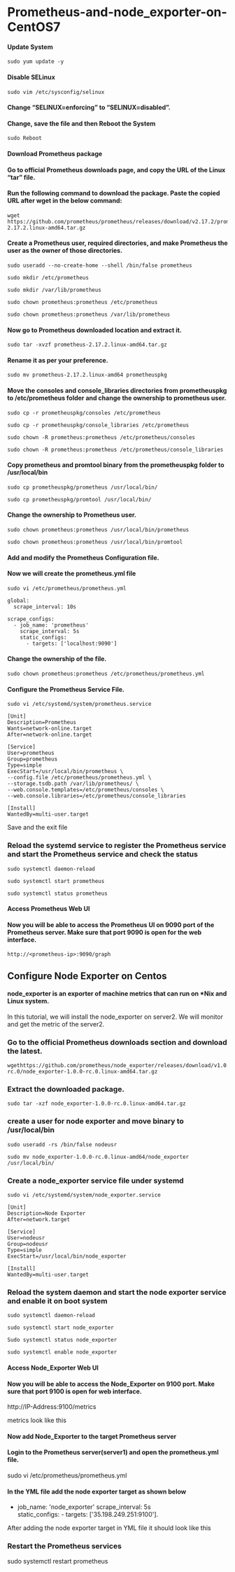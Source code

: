 # Prometheus-and-node_exporter-on-CentOS7
#### Update System
```
sudo yum update -y
```
#### Disable SELinux
```
sudo vim /etc/sysconfig/selinux
```
#### Change “SELINUX=enforcing” to “SELINUX=disabled”.
#### Change, save the file and then Reboot the System
```
sudo Reboot
```
#### Download Prometheus package
#### Go to official Prometheus downloads page, and copy the URL of the Linux “tar” file.
#### Run the following command to download the package. Paste the copied URL after wget in the below command:
``` 
wget https://github.com/prometheus/prometheus/releases/download/v2.17.2/prometheus-2.17.2.linux-amd64.tar.gz
```
#### Create a Prometheus user, required directories, and make Prometheus the user as the owner of those directories.
```
sudo useradd --no-create-home --shell /bin/false prometheus
```
```
sudo mkdir /etc/prometheus
```
```
sudo mkdir /var/lib/prometheus
```
```
sudo chown prometheus:prometheus /etc/prometheus
```
```
sudo chown prometheus:prometheus /var/lib/prometheus
```
#### Now go to Prometheus downloaded location and extract it.
```
sudo tar -xvzf prometheus-2.17.2.linux-amd64.tar.gz
```
#### Rename it as per your preference.
```
sudo mv prometheus-2.17.2.linux-amd64 prometheuspkg
```
#### Move the consoles and console_libraries directories from prometheuspkg to /etc/prometheus folder and change the ownership to prometheus user.
```
sudo cp -r prometheuspkg/consoles /etc/prometheus
```
```
sudo cp -r prometheuspkg/console_libraries /etc/prometheus
```
```
sudo chown -R prometheus:prometheus /etc/prometheus/consoles
```
```
sudo chown -R prometheus:prometheus /etc/prometheus/console_libraries
```
#### Copy prometheus and promtool binary from the prometheuspkg folder to /usr/local/bin
```
sudo cp prometheuspkg/prometheus /usr/local/bin/
```
```
sudo cp prometheuspkg/promtool /usr/local/bin/
```
#### Change the ownership to Prometheus user.
```
sudo chown prometheus:prometheus /usr/local/bin/prometheus
```
```
sudo chown prometheus:prometheus /usr/local/bin/promtool
```
#### Add and modify the Prometheus Configuration file.

#### Now we will create the prometheus.yml file
```
sudo vi /etc/prometheus/prometheus.yml

global:
  scrape_interval: 10s
  
scrape_configs: 
  - job_name: 'prometheus'
    scrape_interval: 5s
    static_configs:
      - targets: ['localhost:9090'] 
```
#### Change the ownership of the file.
```
sudo chown prometheus:prometheus /etc/prometheus/prometheus.yml
```
#### Configure the Prometheus Service File.
```
sudo vi /etc/systemd/system/prometheus.service

[Unit]
Description=Prometheus
Wants=network-online.target
After=network-online.target

[Service]
User=prometheus
Group=prometheus
Type=simple
ExecStart=/usr/local/bin/prometheus \
--config.file /etc/prometheus/prometheus.yml \
--storage.tsdb.path /var/lib/prometheus/ \
--web.console.templates=/etc/prometheus/consoles \
--web.console.libraries=/etc/prometheus/console_libraries

[Install]
WantedBy=multi-user.target
```
Save and the exit file

### Reload the systemd service to register the Prometheus service and start the Prometheus service and check the status
```
sudo systemctl daemon-reload
```
```
sudo systemctl start prometheus
```
```
sudo systemctl status prometheus
```
#### Access Prometheus Web UI

#### Now you will be able to access the Prometheus UI on 9090 port of the Prometheus server. Make sure that port 9090 is open for the web interface.
```
http://<prometheus-ip>:9090/graph
```
## Configure Node Exporter on Centos

#### node_exporter is an exporter of machine metrics that can run on *Nix and Linux system.

In this tutorial, we will install the node_exporter on server2. We will monitor and get the metric of the server2.
 
### Go to the official Prometheus downloads section and download the latest.
```
wgethttps://github.com/prometheus/node_exporter/releases/download/v1.0.0-rc.0/node_exporter-1.0.0-rc.0.linux-amd64.tar.gz
```
### Extract the downloaded package.
```
sudo tar -xzf node_exporter-1.0.0-rc.0.linux-amd64.tar.gz
```
### create a user for node exporter and move binary to /usr/local/bin
```
sudo useradd -rs /bin/false nodeusr

```
```
sudo mv node_exporter-1.0.0-rc.0.linux-amd64/node_exporter /usr/local/bin/
```
### Create a node_exporter service file under systemd
```
sudo vi /etc/systemd/system/node_exporter.service

[Unit] 
Description=Node Exporter 
After=network.target
 
[Service]
User=nodeusr 
Group=nodeusr 
Type=simple 
ExecStart=/usr/local/bin/node_exporter

[Install] 
WantedBy=multi-user.target
```
### Reload the system daemon and start the node exporter service and enable it on boot system
``` 
sudo systemctl daemon-reload
```
```
sudo systemctl start node_exporter
```
```
Sudo systemctl status node_exporter
```
```
sudo systemctl enable node_exporter
```
#### Access Node_Exporter Web UI

#### Now you will be able to access the Node_Exporter on 9100 port. Make sure that port 9100 is open for web interface.

http://IP-Address:9100/metrics

metrics look like this

#### Now add Node_Exporter to the target Prometheus server
#### Login to the Prometheus server(server1) and open the prometheus.yml file.

sudo vi /etc/prometheus/prometheus.yml

#### In the YML file add the node exporter target as shown below 

- job_name: 'node_exporter' 
    scrape_interval: 5s  
    static_configs: 
      - targets: ['35.198.249.251:9100'].
      
 After adding the node exporter target in YML file it should look like this

### Restart the Prometheus services

sudo systemctl restart prometheus














